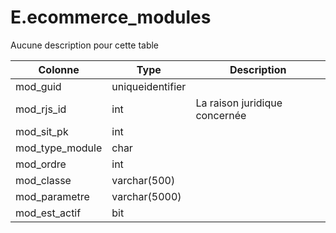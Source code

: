 # E.ecommerce_modules

Aucune description pour cette table

Colonne|Type|Description
---|---|---
mod_guid|uniqueidentifier|
mod_rjs_id|int|La raison juridique concernée 
mod_sit_pk|int|
mod_type_module|char|
mod_ordre|int|
mod_classe|varchar(500)|
mod_parametre|varchar(5000)|
mod_est_actif|bit|
